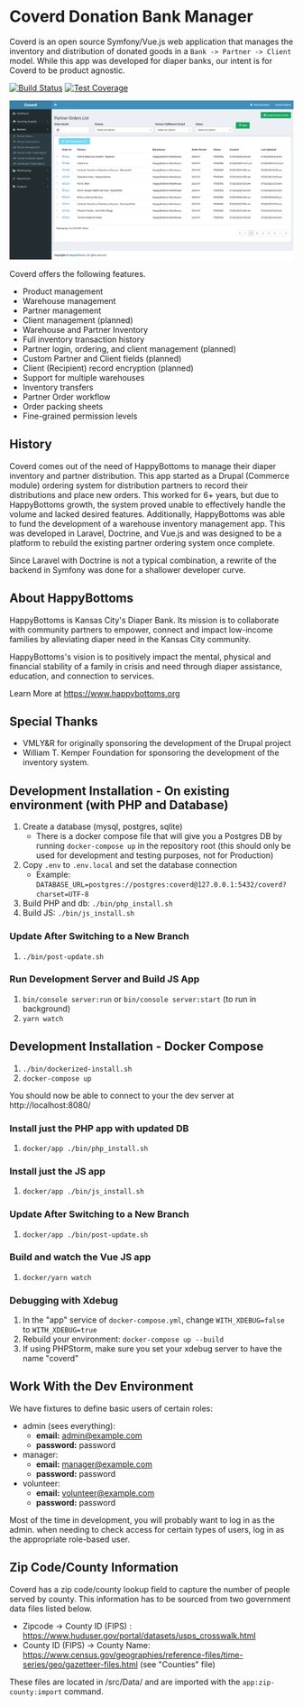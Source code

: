 # Coverd Donation Bank Manager

Coverd is an open source Symfony/Vue.js web application that manages the inventory and distribution of donated goods in a `Bank -> Partner -> Client` model. While this app was developed for diaper banks, our intent is for Coverd to be product agnostic.

[![Build Status](https://travis-ci.org/happybottoms/coverd.svg?branch=master)](https://travis-ci.org/happybottoms/coverd)
[![Test Coverage](https://api.codeclimate.com/v1/badges/9faff8ad8d54cabb1ab8/test_coverage)](https://codeclimate.com/github/happybottoms/coverd/test_coverage)

![Coverd Screenshot](doc/screenshot.png)

Coverd offers the following features.

- Product management
- Warehouse management
- Partner management
- Client management (planned)
- Warehouse and Partner Inventory
- Full inventory transaction history
- Partner login, ordering, and client management (planned)
- Custom Partner and Client fields (planned)
- Client (Recipient) record encryption (planned)
- Support for multiple warehouses
- Inventory transfers
- Partner Order workflow
- Order packing sheets
- Fine-grained permission levels

## History

Coverd comes out of the need of HappyBottoms to manage their diaper inventory and partner distribution. This app started as a Drupal (Commerce module) ordering system for distribution partners to record their distributions and place new orders. This worked for 6+ years, but due to HappyBottoms growth, the system proved unable to effectively handle the volume and lacked desired features. Additionally, HappyBottoms was able to fund the development of a warehouse inventory management app. This was developed in Laravel, Doctrine, and Vue.js and was designed to be a platform to rebuild the existing partner ordering system once complete.

Since Laravel with Doctrine is not a typical combination, a rewrite of the backend in Symfony was done for a shallower developer curve.

## About HappyBottoms

HappyBottoms is Kansas City's Diaper Bank. Its mission is to collaborate with community partners to empower, connect and impact low-income families by alleviating diaper need in the Kansas City community. 

HappyBottoms's vision is to positively impact the mental, physical and financial stability of a family in crisis and need through diaper assistance, education, and connection to services.

Learn More at https://www.happybottoms.org

## Special Thanks

- VMLY&R for originally sponsoring the development of the Drupal project
- William T. Kemper Foundation for sponsoring the development of the inventory system.

## Development Installation - On existing environment (with PHP and Database)

1. Create a database (mysql, postgres, sqlite)
    - There is a docker compose file that will give you a Postgres DB by running `docker-compose up` in the repository root (this should only be used for development and testing purposes, not for Production)
1. Copy `.env` to `.env.local` and set the database connection
    - Example: `DATABASE_URL=postgres://postgres:coverd@127.0.0.1:5432/coverd?charset=UTF-8`
1. Build PHP and db: `./bin/php_install.sh`
1. Build JS: `./bin/js_install.sh`

### Update After Switching to a New Branch

1. `./bin/post-update.sh`

### Run Development Server and Build JS App

1. `bin/console server:run` or `bin/console server:start` (to run in background)
1. `yarn watch`


## Development Installation - Docker Compose

1. `./bin/dockerized-install.sh`
1. `docker-compose up`

You should now be able to connect to your the dev server at http://localhost:8080/

### Install just the PHP app with updated DB

1. `docker/app ./bin/php_install.sh`

### Install just the JS app

1. `docker/app ./bin/js_install.sh`

### Update After Switching to a New Branch

1. `docker/app ./bin/post-update.sh`

### Build and watch the Vue JS app

1. `docker/yarn watch`

### Debugging with Xdebug

1. In the "app" service of `docker-compose.yml`, change `WITH_XDEBUG=false` to `WITH_XDEBUG=true`
1. Rebuild your environment: `docker-compose up --build`
1. If using PHPStorm, make sure you set your xdebug server to have the name "coverd"

## Work With the Dev Environment

We have fixtures to define basic users of certain roles:

  - admin (sees everything):
    - **email:** admin@example.com
    - **password:** password
  - manager:
    - **email:** manager@example.com
    - **password:** password
  - volunteer:
    - **email:** volunteer@example.com
    - **password:** password
      
Most of the time in development, you will probably want to log in as the admin. when needing to check access for certain types of users, log in as the appropriate role-based user.

## Zip Code/County Information

Coverd has a zip code/county lookup field to capture the number of people served by county. This information has to be sourced from two government data files listed below.

* Zipcode -> County ID (FIPS) : https://www.huduser.gov/portal/datasets/usps_crosswalk.html
* County ID (FIPS) -> County Name: https://www.census.gov/geographies/reference-files/time-series/geo/gazetteer-files.html (see "Counties" file)

These files are located in /src/Data/ and are imported with the `app:zip-county:import` command.
